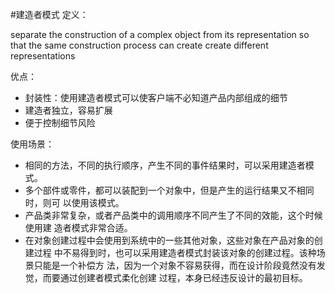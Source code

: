 #建造者模式
定义：

separate the construction of a complex object from its representation so that 
the same construction process can create create different representations

优点：
- 封装性：使用建造者模式可以使客户端不必知道产品内部组成的细节
- 建造者独立，容易扩展
- 便于控制细节风险

使用场景：

- 相同的方法，不同的执行顺序，产生不同的事件结果时，可以采用建造者模式。
- 多个部件或零件，都可以装配到一个对象中，但是产生的运行结果又不相同时，则可
以使用该模式。
- 产品类非常复杂，或者产品类中的调用顺序不同产生了不同的效能，这个时候使用建
造者模式非常合适。
- 在对象创建过程中会使用到系统中的一些其他对象，这些对象在产品对象的创建过程
中不易得到时，也可以采用建造者模式封装该对象的创建过程。该种场景只能是一个补偿方
法，因为一个对象不容易获得，而在设计阶段竟然没有发觉，而要通过创建者模式柔化创建
过程，本身已经违反设计的最初目标。